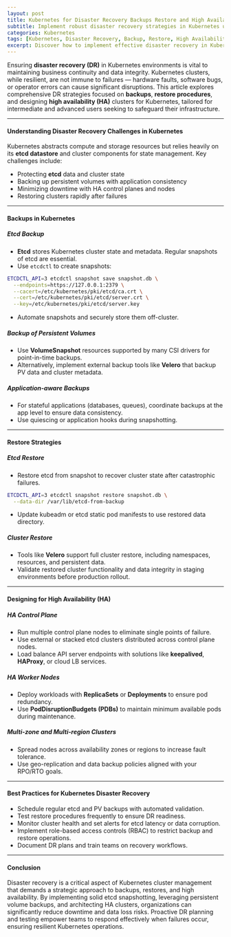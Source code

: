 ```yaml
---
layout: post
title: Kubernetes for Disaster Recovery Backups Restore and High Availability
subtitle: Implement robust disaster recovery strategies in Kubernetes using backups restore and high availability techniques
categories: Kubernetes
tags: [Kubernetes, Disaster Recovery, Backup, Restore, High Availability, DevOps, Cluster Management, Cloud Native]
excerpt: Discover how to implement effective disaster recovery in Kubernetes with best practices for backups restore and high availability to safeguard your critical workloads.
---
```

Ensuring **disaster recovery (DR)** in Kubernetes environments is vital to maintaining business continuity and data integrity. Kubernetes clusters, while resilient, are not immune to failures — hardware faults, software bugs, or operator errors can cause significant disruptions. This article explores comprehensive DR strategies focused on **backups**, **restore procedures**, and designing **high availability (HA)** clusters for Kubernetes, tailored for intermediate and advanced users seeking to safeguard their infrastructure.

---

#### Understanding Disaster Recovery Challenges in Kubernetes

Kubernetes abstracts compute and storage resources but relies heavily on its **etcd datastore** and cluster components for state management. Key challenges include:

- Protecting **etcd** data and cluster state
- Backing up persistent volumes with application consistency
- Minimizing downtime with HA control planes and nodes
- Restoring clusters rapidly after failures

---

#### Backups in Kubernetes

##### Etcd Backup

- **Etcd** stores Kubernetes cluster state and metadata. Regular snapshots of etcd are essential.
- Use `etcdctl` to create snapshots:

```bash
ETCDCTL_API=3 etcdctl snapshot save snapshot.db \
  --endpoints=https://127.0.0.1:2379 \
  --cacert=/etc/kubernetes/pki/etcd/ca.crt \
  --cert=/etc/kubernetes/pki/etcd/server.crt \
  --key=/etc/kubernetes/pki/etcd/server.key
```

- Automate snapshots and securely store them off-cluster.

##### Backup of Persistent Volumes

- Use **VolumeSnapshot** resources supported by many CSI drivers for point-in-time backups.
- Alternatively, implement external backup tools like **Velero** that backup PV data and cluster metadata.

##### Application-aware Backups

- For stateful applications (databases, queues), coordinate backups at the app level to ensure data consistency.
- Use quiescing or application hooks during snapshotting.

---

#### Restore Strategies

##### Etcd Restore

- Restore etcd from snapshot to recover cluster state after catastrophic failures.

```bash
ETCDCTL_API=3 etcdctl snapshot restore snapshot.db \
  --data-dir /var/lib/etcd-from-backup
```

- Update kubeadm or etcd static pod manifests to use restored data directory.

##### Cluster Restore

- Tools like **Velero** support full cluster restore, including namespaces, resources, and persistent data.
- Validate restored cluster functionality and data integrity in staging environments before production rollout.

---

#### Designing for High Availability (HA)

##### HA Control Plane

- Run multiple control plane nodes to eliminate single points of failure.
- Use external or stacked etcd clusters distributed across control plane nodes.
- Load balance API server endpoints with solutions like **keepalived**, **HAProxy**, or cloud LB services.

##### HA Worker Nodes

- Deploy workloads with **ReplicaSets** or **Deployments** to ensure pod redundancy.
- Use **PodDisruptionBudgets (PDBs)** to maintain minimum available pods during maintenance.

##### Multi-zone and Multi-region Clusters

- Spread nodes across availability zones or regions to increase fault tolerance.
- Use geo-replication and data backup policies aligned with your RPO/RTO goals.

---

#### Best Practices for Kubernetes Disaster Recovery

- Schedule regular etcd and PV backups with automated validation.
- Test restore procedures frequently to ensure DR readiness.
- Monitor cluster health and set alerts for etcd latency or data corruption.
- Implement role-based access controls (RBAC) to restrict backup and restore operations.
- Document DR plans and train teams on recovery workflows.

---

#### Conclusion

Disaster recovery is a critical aspect of Kubernetes cluster management that demands a strategic approach to backups, restores, and high availability. By implementing solid etcd snapshotting, leveraging persistent volume backups, and architecting HA clusters, organizations can significantly reduce downtime and data loss risks. Proactive DR planning and testing empower teams to respond effectively when failures occur, ensuring resilient Kubernetes operations.

